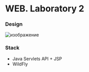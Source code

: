 # WEB. Laboratory 2

### Design
![изображение](https://github.com/user-attachments/assets/786b6d85-16fa-4710-9c64-d40ba3ca66bd)

### Stack
- Java Servlets API + JSP
- WildFly
